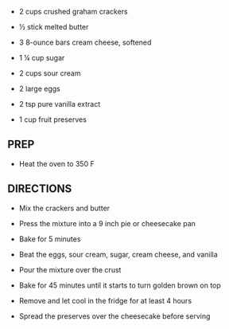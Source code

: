 - 2 cups crushed graham crackers

- ½ stick melted butter

- 3 8-ounce bars cream cheese, softened

- 1 ¼ cup sugar

- 2 cups sour cream

- 2 large eggs

- 2 tsp pure vanilla extract

- 1 cup fruit preserves

## PREP

- Heat the oven to 350 F

## DIRECTIONS

- Mix the crackers and butter

- Press the mixture into a 9 inch pie or cheesecake pan

- Bake for 5 minutes

- Beat the eggs, sour cream, sugar, cream cheese, and vanilla

- Pour the mixture over the crust

- Bake for 45 minutes until it starts to turn golden brown on top

- Remove and let cool in the fridge for at least 4 hours

- Spread the preserves over the cheesecake before serving
